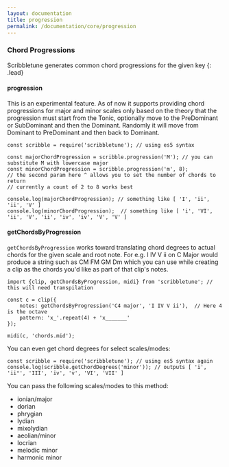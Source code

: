 ```yaml
---
layout: documentation
title: progression
permalink: /documentation/core/progression
---
```


### Chord Progressions

Scribbletune generates common chord progressions for the given key
{: .lead}

#### progression

This is an experimental feature. As of now it supports providing chord progressions for major and minor scales only based on the theory that the progression must start from the Tonic, optionally move to the PreDominant or SubDominant and then the Dominant. Randomly it will move from Dominant to PreDominant and then back to Dominant.

```
const scribble = require('scribbletune'); // using es5 syntax

const majorChordProgression = scribble.progression('M'); // you can substitute M with lowercase major
const minorChordProgression = scribble.progression('m', 8);
// the second param here ^ allows you to set the number of chords to return
// currently a count of 2 to 8 works best

console.log(majorChordProgression); // something like [ 'I', 'ii', 'ii', 'V' ]
console.log(minorChordProgression);  // something like [ 'i', 'VI', 'ii', 'V', 'ii', 'iv', 'iv', 'V', 'V' ]
```

#### getChordsByProgression

`getChordsByProgression` works toward translating chord degrees to actual chords for the given scale and root note. For e.g. I IV V ii on C Major would produce a string such as CM FM GM Dm which you can use while creating a clip as the chords you'd like as part of that clip's notes.

```
import {clip, getChordsByProgression, midi} from 'scribbletune'; // this will need transpilation

const c = clip({
	notes: getChordsByProgression('C4 major', 'I IV V ii'),  // Here 4 is the octave
	pattern: 'x_'.repeat(4) + 'x_______'
});

midi(c, 'chords.mid');
```

You can even get chord degrees for select scales/modes:

```
const scribble = require('scribbletune'); // using es5 syntax again
console.log(scribble.getChordDegrees('minor')); // outputs [ 'i', 'ii°', 'III', 'iv', 'v', 'VI', 'VII' ]
```

You can pass the following scales/modes to this method:

- ionian/major
- dorian
- phrygian
- lydian
- mixolydian
- aeolian/minor
- locrian
- melodic minor
- harmonic minor
